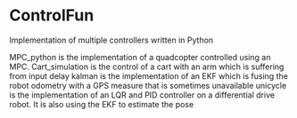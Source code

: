 # ControlFun
Implementation of multiple controllers written in Python

MPC_python is the implementation of a quadcopter controlled using an MPC.
Cart_simulation is the control of a cart with an arm which is suffering from input delay
kalman is the implementation of an EKF which is fusing the robot odometry with a GPS measure that is sometimes unavailable
unicycle is the implementation of an LQR and PID controller on a differential drive robot. It is also using the EKF to estimate the pose
